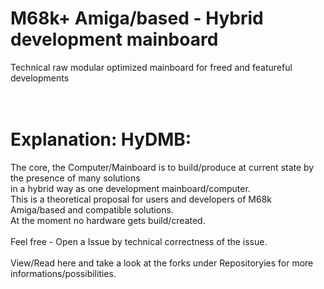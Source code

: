 # M68k+ Amiga/based - Hybrid development mainboard
Technical raw modular optimized mainboard for freed and featureful developments<br>
<br><br>
# Explanation: HyDMB:
The core, the Computer/Mainboard is to build/produce at current state by the presence of many solutions<br>
in a hybrid way as one development mainboard/computer.<br>
This is a theoretical proposal for users and developers of M68k Amiga/based and compatible solutions.<br>
At the moment no hardware gets build/created.<br>
<br>
Feel free - Open a Issue by technical correctness of the issue.<br>
<br>
View/Read here and take a look at the forks under Repositoryies for more informations/possibilities.<br>
